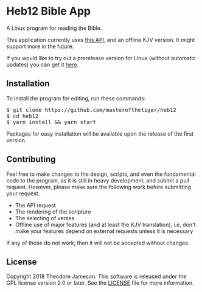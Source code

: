 # Heb12 Bible App
A Linux program for reading the Bible.

This application currently uses [this API](http://labs.bible.org/api_web_service), and an offline KJV version. It might support more in the future.

If you would like to try out a prerelease version for Linux (without automatic updates) you can get it [here](https://drive.google.com/drive/folders/1bSoHc1mAjkGA6cyjO7YDcD8BtOdTxnuh?usp=sharing).

## Installation
To install the program for editing, run these commands:
<pre>
$ git clone https://github.com/masterofthetiger/heb12
$ cd heb12
$ yarn install && yarn start
</pre>

Packages for easy installation will be available upon the release of the first version. 

## Contributing
Feel free to make changes to the design, scripts, and even the fundamental code to the program, as it is still in heavy development, and submit a pull request. However, please make sure the following work before submitting your request.
- The API request
- The rendering of the scripture
- The selecting of verses
- Offline use of major features (and at least the KJV translation), i.e, don't make your features depend on external requests unless it is necessary

If any of those do not work, then it will not be accepted without changes. 

## License
Copyright 2018 Theodore Jameson.
This software is released under the GPL license version 2.0 or later. See the [LICENSE](https://github.com/MasterOfTheTiger/heb12/blob/master/LICENSE) file for more information. 
